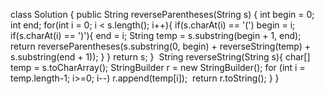 class Solution {
public String reverseParentheses(String s) {
int begin = 0;
int end;
for(int i = 0; i < s.length(); i++){
if(s.charAt(i) == '(')
begin = i;
if(s.charAt(i) == ')'){
end = i;
String temp = s.substring(begin + 1, end);
return reverseParentheses(s.substring(0, begin) + reverseString(temp) + s.substring(end + 1));
}
}
return s;
}
​
String reverseString(String s){
char[] temp = s.toCharArray();
StringBuilder r = new StringBuilder();
for (int i = temp.length-1; i>=0; i--)
r.append(temp[i]);
​
return r.toString();
}
}